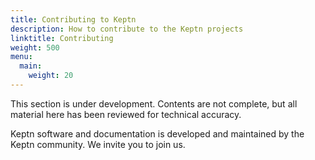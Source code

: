 ```yaml
---
title: Contributing to Keptn
description: How to contribute to the Keptn projects
linktitle: Contributing
weight: 500
menu:
  main:
    weight: 20
---
```


This section is under development.
Contents are not complete,
but all material here has been reviewed for technical accuracy.

Keptn software and documentation
is developed and maintained by the Keptn community.
We invite you to join us.
